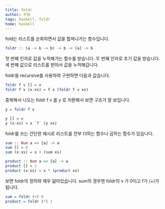 ```yaml
---
title: foldr
author: 주형
tags: haskell, foldr
home: haskell
---
```


fold는 리스트를 순회하면서 값을 합쳐나가는 함수입니다. 

```Haskell
foldr :: (a -> b -> b) -> b -> [a] -> b
```

첫 번째 인자로 값을 누적해가는 함수를 받습니다. 두 번째 인자로 초기 값을 받습니다. 세 번째 값으로 리스트를 받아서 값을 누적해갑니다.

foldr을 recursive를 사용하여 구현하면 다음과 값습니다.

```Haskell
foldr f v [] = v
foldr f v (x:xs) = f x (foldr f v xs)
```

중복해서 나오는 foldr f v 를 y 로 치환해서 보면 구조가 잘 보입니다.

```Haskell
y = foldr f v

y [] = v
y (x:xs) = x `f` (y xs)
```

foldr를 쓰는 간단한 예시로 리스트를 전부 더하는 함수나 곱하는 함수가 있습니다.

```Haskell
sum :: Num a => [a] -> a
sum [] = 0
sum (x:xs) = x + (sum xs)

product :: Num a => [a] -> a
product [] = 1
product (x:xs) = x * (product xs)
```

보면 foldr의 정의와 매우 닮아있습니다. sum의 경우엔 foldr의 v 가 0이고 f가 (+)가 됩니다.

```Haskell
sum = foldr (+) 0
product = foldr (*) 1
```
